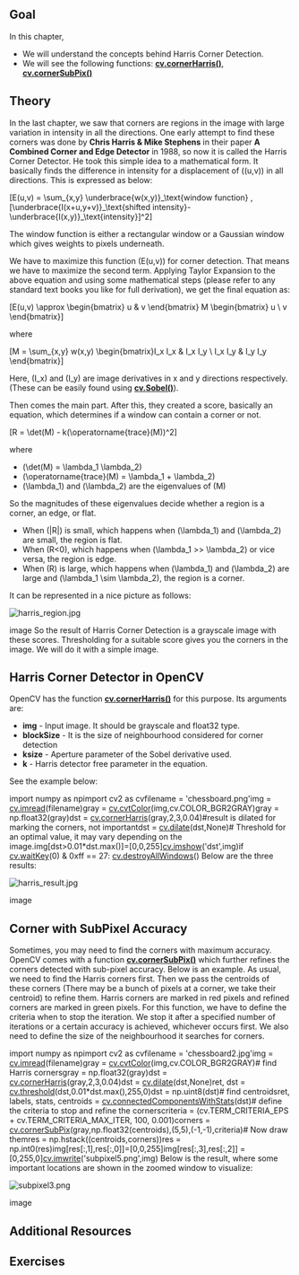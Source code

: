 
## Goal

In this chapter,

* We will understand the concepts behind Harris Corner Detection.
* We will see the following functions: **[cv.cornerHarris()](../../dd/d1a/group__imgproc__feature.html#gac1fc3598018010880e370e2f709b4345 "Harris corner detector. ")**, **[cv.cornerSubPix()](../../dd/d1a/group__imgproc__feature.html#ga354e0d7c86d0d9da75de9b9701a9a87e "Refines the corner locations. ")**

## Theory

In the last chapter, we saw that corners are regions in the image with large variation in intensity in all the directions. One early attempt to find these corners was done by **Chris Harris & Mike Stephens** in their paper **A Combined Corner and Edge Detector** in 1988, so now it is called the Harris Corner Detector. He took this simple idea to a mathematical form. It basically finds the difference in intensity for a displacement of \((u,v)\) in all directions. This is expressed as below:

\[E(u,v) = \sum\_{x,y} \underbrace{w(x,y)}\_\text{window function} \, [\underbrace{I(x+u,y+v)}\_\text{shifted intensity}-\underbrace{I(x,y)}\_\text{intensity}]^2\]

The window function is either a rectangular window or a Gaussian window which gives weights to pixels underneath.

We have to maximize this function \(E(u,v)\) for corner detection. That means we have to maximize the second term. Applying Taylor Expansion to the above equation and using some mathematical steps (please refer to any standard text books you like for full derivation), we get the final equation as:

\[E(u,v) \approx \begin{bmatrix} u & v \end{bmatrix} M \begin{bmatrix} u \\ v \end{bmatrix}\]

where

\[M = \sum\_{x,y} w(x,y) \begin{bmatrix}I\_x I\_x & I\_x I\_y \\ I\_x I\_y & I\_y I\_y \end{bmatrix}\]

Here, \(I\_x\) and \(I\_y\) are image derivatives in x and y directions respectively. (These can be easily found using **[cv.Sobel()](../../d4/d86/group__imgproc__filter.html#gacea54f142e81b6758cb6f375ce782c8d "Calculates the first, second, third, or mixed image derivatives using an extended Sobel operator...")**).

Then comes the main part. After this, they created a score, basically an equation, which determines if a window can contain a corner or not.

\[R = \det(M) - k(\operatorname{trace}(M))^2\]

where

* \(\det(M) = \lambda\_1 \lambda\_2\)
* \(\operatorname{trace}(M) = \lambda\_1 + \lambda\_2\)
* \(\lambda\_1\) and \(\lambda\_2\) are the eigenvalues of \(M\)

So the magnitudes of these eigenvalues decide whether a region is a corner, an edge, or flat.

* When \(|R|\) is small, which happens when \(\lambda\_1\) and \(\lambda\_2\) are small, the region is flat.
* When \(R<0\), which happens when \(\lambda\_1 >> \lambda\_2\) or vice versa, the region is edge.
* When \(R\) is large, which happens when \(\lambda\_1\) and \(\lambda\_2\) are large and \(\lambda\_1 \sim \lambda\_2\), the region is a corner.

It can be represented in a nice picture as follows:

![harris_region.jpg](../../harris_region.jpg)

image
 So the result of Harris Corner Detection is a grayscale image with these scores. Thresholding for a suitable score gives you the corners in the image. We will do it with a simple image.

## Harris Corner Detector in OpenCV

OpenCV has the function **[cv.cornerHarris()](../../dd/d1a/group__imgproc__feature.html#gac1fc3598018010880e370e2f709b4345 "Harris corner detector. ")** for this purpose. Its arguments are:

* **img** - Input image. It should be grayscale and float32 type.
* **blockSize** - It is the size of neighbourhood considered for corner detection
* **ksize** - Aperture parameter of the Sobel derivative used.
* **k** - Harris detector free parameter in the equation.

See the example below: 

import numpy as npimport cv2 as cvfilename = 'chessboard.png'img = [cv.imread](../../d4/da8/group__imgcodecs.html#ga288b8b3da0892bd651fce07b3bbd3a56 "../../d4/da8/group__imgcodecs.html#ga288b8b3da0892bd651fce07b3bbd3a56")(filename)gray = [cv.cvtColor](../../d8/d01/group__imgproc__color__conversions.html#ga397ae87e1288a81d2363b61574eb8cab "../../d8/d01/group__imgproc__color__conversions.html#ga397ae87e1288a81d2363b61574eb8cab")(img,cv.COLOR\_BGR2GRAY)gray = np.float32(gray)dst = [cv.cornerHarris](../../dd/d1a/group__imgproc__feature.html#gac1fc3598018010880e370e2f709b4345 "../../dd/d1a/group__imgproc__feature.html#gac1fc3598018010880e370e2f709b4345")(gray,2,3,0.04)#result is dilated for marking the corners, not importantdst = [cv.dilate](../../d4/d86/group__imgproc__filter.html#ga4ff0f3318642c4f469d0e11f242f3b6c "../../d4/d86/group__imgproc__filter.html#ga4ff0f3318642c4f469d0e11f242f3b6c")(dst,None)# Threshold for an optimal value, it may vary depending on the image.img[dst>0.01\*dst.max()]=[0,0,255][cv.imshow](../../df/d24/group__highgui__opengl.html#gaae7e90aa3415c68dba22a5ff2cefc25d "../../df/d24/group__highgui__opengl.html#gaae7e90aa3415c68dba22a5ff2cefc25d")('dst',img)if [cv.waitKey](../../d7/dfc/group__highgui.html#ga5628525ad33f52eab17feebcfba38bd7 "../../d7/dfc/group__highgui.html#ga5628525ad33f52eab17feebcfba38bd7")(0) & 0xff == 27: [cv.destroyAllWindows](../../d7/dfc/group__highgui.html#ga6b7fc1c1a8960438156912027b38f481 "../../d7/dfc/group__highgui.html#ga6b7fc1c1a8960438156912027b38f481")() Below are the three results:

![harris_result.jpg](../../harris_result.jpg)

image
## Corner with SubPixel Accuracy

Sometimes, you may need to find the corners with maximum accuracy. OpenCV comes with a function **[cv.cornerSubPix()](../../dd/d1a/group__imgproc__feature.html#ga354e0d7c86d0d9da75de9b9701a9a87e "Refines the corner locations. ")** which further refines the corners detected with sub-pixel accuracy. Below is an example. As usual, we need to find the Harris corners first. Then we pass the centroids of these corners (There may be a bunch of pixels at a corner, we take their centroid) to refine them. Harris corners are marked in red pixels and refined corners are marked in green pixels. For this function, we have to define the criteria when to stop the iteration. We stop it after a specified number of iterations or a certain accuracy is achieved, whichever occurs first. We also need to define the size of the neighbourhood it searches for corners. 

import numpy as npimport cv2 as cvfilename = 'chessboard2.jpg'img = [cv.imread](../../d4/da8/group__imgcodecs.html#ga288b8b3da0892bd651fce07b3bbd3a56 "../../d4/da8/group__imgcodecs.html#ga288b8b3da0892bd651fce07b3bbd3a56")(filename)gray = [cv.cvtColor](../../d8/d01/group__imgproc__color__conversions.html#ga397ae87e1288a81d2363b61574eb8cab "../../d8/d01/group__imgproc__color__conversions.html#ga397ae87e1288a81d2363b61574eb8cab")(img,cv.COLOR\_BGR2GRAY)# find Harris cornersgray = np.float32(gray)dst = [cv.cornerHarris](../../dd/d1a/group__imgproc__feature.html#gac1fc3598018010880e370e2f709b4345 "../../dd/d1a/group__imgproc__feature.html#gac1fc3598018010880e370e2f709b4345")(gray,2,3,0.04)dst = [cv.dilate](../../d4/d86/group__imgproc__filter.html#ga4ff0f3318642c4f469d0e11f242f3b6c "../../d4/d86/group__imgproc__filter.html#ga4ff0f3318642c4f469d0e11f242f3b6c")(dst,None)ret, dst = [cv.threshold](../../d7/d1b/group__imgproc__misc.html#gae8a4a146d1ca78c626a53577199e9c57 "../../d7/d1b/group__imgproc__misc.html#gae8a4a146d1ca78c626a53577199e9c57")(dst,0.01\*dst.max(),255,0)dst = np.uint8(dst)# find centroidsret, labels, stats, centroids = [cv.connectedComponentsWithStats](../../d3/dc0/group__imgproc__shape.html#gae57b028a2b2ca327227c2399a9d53241 "../../d3/dc0/group__imgproc__shape.html#gae57b028a2b2ca327227c2399a9d53241")(dst)# define the criteria to stop and refine the cornerscriteria = (cv.TERM\_CRITERIA\_EPS + cv.TERM\_CRITERIA\_MAX\_ITER, 100, 0.001)corners = [cv.cornerSubPix](../../dd/d1a/group__imgproc__feature.html#ga354e0d7c86d0d9da75de9b9701a9a87e "../../dd/d1a/group__imgproc__feature.html#ga354e0d7c86d0d9da75de9b9701a9a87e")(gray,np.float32(centroids),(5,5),(-1,-1),criteria)# Now draw themres = np.hstack((centroids,corners))res = np.int0(res)img[res[:,1],res[:,0]]=[0,0,255]img[res[:,3],res[:,2]] = [0,255,0][cv.imwrite](../../d4/da8/group__imgcodecs.html#gabbc7ef1aa2edfaa87772f1202d67e0ce "../../d4/da8/group__imgcodecs.html#gabbc7ef1aa2edfaa87772f1202d67e0ce")('subpixel5.png',img) Below is the result, where some important locations are shown in the zoomed window to visualize:

![subpixel3.png](../../subpixel3.png)

image
## Additional Resources

## Exercises

